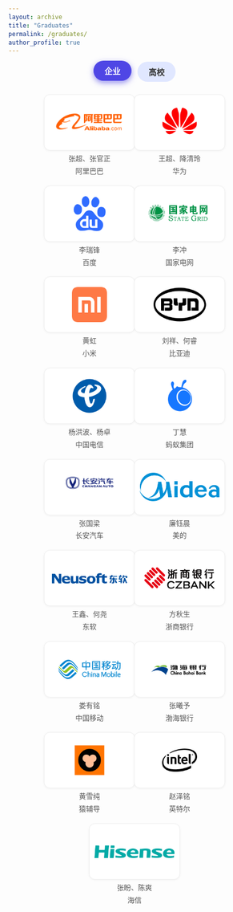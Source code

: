 ```yaml
---
layout: archive
title: "Graduates"
permalink: /graduates/
author_profile: true
---
```


<style>
  .filter-buttons {
    margin-bottom: 25px;
    display: flex;
    flex-wrap: wrap;
    gap: 12px;
    justify-content: center;
  }

  .filter-buttons button {
    padding: 8px 22px;
    border: none;
    border-radius: 9999px;
    background: #e0e7ff;
    color: #333;
    font-weight: 600;
    font-size: 1rem;
    cursor: pointer;
    transition: background-color 0.25s ease, box-shadow 0.25s ease, color 0.25s ease, transform 0.15s ease;
  }

  .filter-buttons button:hover {
    background-color: #c7d2fe;
    box-shadow: inset 0 0 8px rgba(0,0,0,0.12);
    transform: translateY(-2px);
  }

  .filter-buttons button.active {
    background-color: #4f46e5;
    color: #fff;
    box-shadow: 0 4px 12px rgba(79, 70, 229, 0.6);
    transform: translateY(-2px);
  }

  .logo-grid {
    display: flex;
    flex-wrap: wrap;
    gap: 20px;
    justify-content: center;
  }

  .logo-card {
    width: 160px;
    height: 90px;
    display: flex;
    align-items: center;
    justify-content: center;
    border: 1px solid #eee;
    border-radius: 12px;
    background-color: #fff;
    padding: 10px;
    box-shadow: 0 1px 4px rgba(0,0,0,0.05);
    transition: transform 0.3s ease, box-shadow 0.3s ease;
  }

  .logo-card img {
    max-height: 70px;
    max-width: 100%;
    object-fit: contain;
  }

  .logo-card:hover {
    transform: scale(1.05);
    box-shadow: 0 8px 20px rgba(0,0,0,0.1);
  }

  .logo-wrapper {
  display: flex;
  flex-direction: column;
  align-items: center;
  width: 160px;
}

  .logo-caption {
  margin-top: 8px;
  text-align: center;
  font-size: 0.875rem;
  color: #555;
  line-height: 1.2;
}


  @media (max-width: 600px) {
    .logo-card {
      width: 120px;
      height: 70px;
    }
  }
</style>

<div class="filter-buttons">
  <button class="active" onclick="switchTab('enterprise', this)">企业</button>
  <button onclick="switchTab('university', this)">高校</button>
</div>

<div id="enterprise" class="logo-grid">
    <div class="logo-wrapper">
      <div class="logo-card"><img src="/images/enterprise/阿里巴巴.png" alt="企业1"></div>
      <div class="logo-caption">张超、张官正</div>
      <div class="logo-caption">阿里巴巴</div>
    </div>
    <div class="logo-wrapper">
      <div class="logo-card"><img src="/images/enterprise/华为.png" alt="企业2"></div>
      <div class="logo-caption">王超、降清玲</div>
      <div class="logo-caption">华为</div>
    </div>
    <div class="logo-wrapper">
      <div class="logo-card"><img src="/images/enterprise/百度.png" alt="企业3"></div>
      <div class="logo-caption">李瑞锋</div>
      <div class="logo-caption">百度</div>
    </div>
    <div class="logo-wrapper">
      <div class="logo-card"><img src="/images/enterprise/国家电网.png" alt="企业4"></div>
      <div class="logo-caption">李冲</div>
      <div class="logo-caption">国家电网</div>
    </div>
    <div class="logo-wrapper">
      <div class="logo-card"><img src="/images/enterprise/小米.png" alt="企业5"></div>
      <div class="logo-caption">黄虹</div>
      <div class="logo-caption">小米</div>
    </div>
    <div class="logo-wrapper">
      <div class="logo-card"><img src="/images/enterprise/比亚迪.png" alt="企业6"></div>
      <div class="logo-caption">刘祥、何睿</div>
      <div class="logo-caption">比亚迪</div>
    </div>
    <div class="logo-wrapper">
      <div class="logo-card"><img src="/images/enterprise/中国电信.png" alt="企业7"></div>
      <div class="logo-caption">杨洪波、杨卓</div>
      <div class="logo-caption">中国电信</div>
    </div>
    <div class="logo-wrapper">
      <div class="logo-card"><img src="/images/enterprise/蚂蚁集团备份.png" alt="企业8"></div>
      <div class="logo-caption">丁慧</div>
      <div class="logo-caption">蚂蚁集团</div>
    </div>
    <div class="logo-wrapper">
      <div class="logo-card"><img src="/images/enterprise/长安汽车v标&logo-copy.png" alt="企业9"></div>
      <div class="logo-caption">张国梁</div>
      <div class="logo-caption">长安汽车</div>
    </div>
    <div class="logo-wrapper">
      <div class="logo-card"><img src="/images/enterprise/美的logo.png" alt="企业10"></div>
      <div class="logo-caption">廉钰晨</div>
      <div class="logo-caption">美的</div>
    </div>
    <div class="logo-wrapper">
      <div class="logo-card"><img src="/images/enterprise/东软.png" alt="企业11"></div>
      <div class="logo-caption">王鑫、何尧</div>
      <div class="logo-caption">东软</div>
    </div>
    <div class="logo-wrapper">
      <div class="logo-card"><img src="/images/enterprise/浙商银行.png" alt="企业12"></div>
      <div class="logo-caption">方秋生</div>
      <div class="logo-caption">浙商银行</div>
    </div>
    <div class="logo-wrapper">
      <div class="logo-card"><img src="/images/enterprise/中国移动.png" alt="企业13"></div>
      <div class="logo-caption">娄有铭</div>
      <div class="logo-caption">中国移动</div>
    </div>
    <div class="logo-wrapper">
      <div class="logo-card"><img src="/images/enterprise/渤海银行.png" alt="企业14"></div>
      <div class="logo-caption">张曦予</div>
      <div class="logo-caption">渤海银行</div>
    </div>
    <div class="logo-wrapper">
      <div class="logo-card"><img src="/images/enterprise/猿辅导.png" alt="企业15"></div>
      <div class="logo-caption">黄雪纯</div>
      <div class="logo-caption">猿辅导</div>
    </div>
    <div class="logo-wrapper">
      <div class="logo-card"><img src="/images/enterprise/英特尔.png" alt="企业16"></div>
      <div class="logo-caption">赵泽铭</div>
      <div class="logo-caption">英特尔</div>
    </div>
    <div class="logo-wrapper">
      <div class="logo-card"><img src="/images/enterprise/海信logo.png" alt="企业17"></div>
      <div class="logo-caption">张盼、陈爽</div>
      <div class="logo-caption">海信</div>
    </div>
</div>

<div id="university" class="logo-grid" style="display: none;">
    <div class="logo-wrapper">
      <div class="logo-card"><img src="/images/university/清华大学.png" alt="高校1"></div>
      <div class="logo-caption">史高科</div>
      <div class="logo-caption">清华大学</div>
    </div>
    <div class="logo-wrapper">
      <div class="logo-card"><img src="/images/university/浙江大学.png" alt="高校2"></div>
      <div class="logo-caption">王春</div>
      <div class="logo-caption">浙江大学</div>
    </div>
    <div class="logo-wrapper">
      <div class="logo-card"><img src="/images/university/武汉大学.png" alt="高校3"></div>
      <div class="logo-caption">谢玄</div>
      <div class="logo-caption">武汉大学</div>
    </div>
    <div class="logo-wrapper">
      <div class="logo-card"><img src="/images/university/东京大学.jpg" alt="高校4"></div>
      <div class="logo-caption">李东航</div>
      <div class="logo-caption">东京大学</div>
    </div>
    <div class="logo-wrapper">
      <div class="logo-card"><img src="/images/university/卡内基梅隆大学.jpg" alt="高校5"></div>
      <div class="logo-caption">姜馨怡</div>
      <div class="logo-caption">卡内基梅隆大学</div>
    </div>
    <div class="logo-wrapper">
      <div class="logo-card"><img src="/images/university/康奈尔大学.jpg" alt="高校6"></div>
      <div class="logo-caption">刘雨龙</div>
      <div class="logo-caption">康奈尔大学</div>
    </div>
    <div class="logo-wrapper">
      <div class="logo-card"><img src="/images/university/大连理工大学.png" alt="高校7"></div>
      <div class="logo-caption">马兆楠</div>
      <div class="logo-caption">大连理工大学</div>
    </div>
    <div class="logo-wrapper">
      <div class="logo-card"><img src="/images/university/电子科技大学.png" alt="高校8"></div>
      <div class="logo-caption">舒钧泰</div>
      <div class="logo-caption">电子科技大学</div>
    </div>
    <div class="logo-wrapper">
      <div class="logo-card"><img src="/images/university/东北大学.png" alt="高校9"></div>
      <div class="logo-caption">张世宁、常文飞、于诏丞、谢结、要鑫</div>
      <div class="logo-caption">东北大学</div>
    </div>
    <div class="logo-wrapper">
      <div class="logo-card"><img src="/images/university/深圳大学.png" alt="高校10"></div>
      <div class="logo-caption">张家屯</div>
      <div class="logo-caption">深圳大学</div>
    </div>
    <div class="logo-wrapper">
      <div class="logo-card"><img src="/images/university/哈尔滨工业大学.png" alt="高校11"></div>
      <div class="logo-caption">王晗</div>
      <div class="logo-caption">哈尔滨工业大学</div>
    </div>
</div>

<script>
  function switchTab(tabId, btn) {
    document.getElementById('enterprise').style.display = tabId === 'enterprise' ? 'flex' : 'none';
    document.getElementById('university').style.display = tabId === 'university' ? 'flex' : 'none';

    const buttons = document.querySelectorAll('.filter-buttons button');
    buttons.forEach(b => b.classList.remove('active'));
    btn.classList.add('active');
  }
</script>
